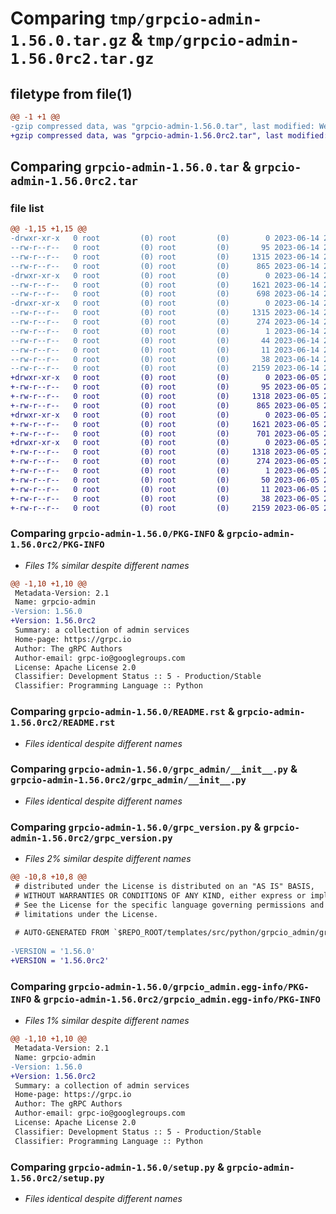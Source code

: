 # Comparing `tmp/grpcio-admin-1.56.0.tar.gz` & `tmp/grpcio-admin-1.56.0rc2.tar.gz`

## filetype from file(1)

```diff
@@ -1 +1 @@
-gzip compressed data, was "grpcio-admin-1.56.0.tar", last modified: Wed Jun 14 20:38:32 2023, max compression
+gzip compressed data, was "grpcio-admin-1.56.0rc2.tar", last modified: Mon Jun  5 20:57:35 2023, max compression
```

## Comparing `grpcio-admin-1.56.0.tar` & `grpcio-admin-1.56.0rc2.tar`

### file list

```diff
@@ -1,15 +1,15 @@
-drwxr-xr-x   0 root         (0) root         (0)        0 2023-06-14 20:38:32.025896 grpcio-admin-1.56.0/
--rw-r--r--   0 root         (0) root         (0)       95 2023-06-14 20:30:35.000000 grpcio-admin-1.56.0/MANIFEST.in
--rw-r--r--   0 root         (0) root         (0)     1315 2023-06-14 20:38:32.025896 grpcio-admin-1.56.0/PKG-INFO
--rw-r--r--   0 root         (0) root         (0)      865 2023-06-14 20:30:35.000000 grpcio-admin-1.56.0/README.rst
-drwxr-xr-x   0 root         (0) root         (0)        0 2023-06-14 20:38:32.025896 grpcio-admin-1.56.0/grpc_admin/
--rw-r--r--   0 root         (0) root         (0)     1621 2023-06-14 20:30:35.000000 grpcio-admin-1.56.0/grpc_admin/__init__.py
--rw-r--r--   0 root         (0) root         (0)      698 2023-06-14 20:30:35.000000 grpcio-admin-1.56.0/grpc_version.py
-drwxr-xr-x   0 root         (0) root         (0)        0 2023-06-14 20:38:32.025896 grpcio-admin-1.56.0/grpcio_admin.egg-info/
--rw-r--r--   0 root         (0) root         (0)     1315 2023-06-14 20:38:31.000000 grpcio-admin-1.56.0/grpcio_admin.egg-info/PKG-INFO
--rw-r--r--   0 root         (0) root         (0)      274 2023-06-14 20:38:32.000000 grpcio-admin-1.56.0/grpcio_admin.egg-info/SOURCES.txt
--rw-r--r--   0 root         (0) root         (0)        1 2023-06-14 20:38:31.000000 grpcio-admin-1.56.0/grpcio_admin.egg-info/dependency_links.txt
--rw-r--r--   0 root         (0) root         (0)       44 2023-06-14 20:38:31.000000 grpcio-admin-1.56.0/grpcio_admin.egg-info/requires.txt
--rw-r--r--   0 root         (0) root         (0)       11 2023-06-14 20:38:31.000000 grpcio-admin-1.56.0/grpcio_admin.egg-info/top_level.txt
--rw-r--r--   0 root         (0) root         (0)       38 2023-06-14 20:38:32.025896 grpcio-admin-1.56.0/setup.cfg
--rw-r--r--   0 root         (0) root         (0)     2159 2023-06-14 20:30:35.000000 grpcio-admin-1.56.0/setup.py
+drwxr-xr-x   0 root         (0) root         (0)        0 2023-06-05 20:57:35.276143 grpcio-admin-1.56.0rc2/
+-rw-r--r--   0 root         (0) root         (0)       95 2023-06-05 20:49:43.000000 grpcio-admin-1.56.0rc2/MANIFEST.in
+-rw-r--r--   0 root         (0) root         (0)     1318 2023-06-05 20:57:35.272143 grpcio-admin-1.56.0rc2/PKG-INFO
+-rw-r--r--   0 root         (0) root         (0)      865 2023-06-05 20:49:43.000000 grpcio-admin-1.56.0rc2/README.rst
+drwxr-xr-x   0 root         (0) root         (0)        0 2023-06-05 20:57:35.272143 grpcio-admin-1.56.0rc2/grpc_admin/
+-rw-r--r--   0 root         (0) root         (0)     1621 2023-06-05 20:49:43.000000 grpcio-admin-1.56.0rc2/grpc_admin/__init__.py
+-rw-r--r--   0 root         (0) root         (0)      701 2023-06-05 20:49:43.000000 grpcio-admin-1.56.0rc2/grpc_version.py
+drwxr-xr-x   0 root         (0) root         (0)        0 2023-06-05 20:57:35.272143 grpcio-admin-1.56.0rc2/grpcio_admin.egg-info/
+-rw-r--r--   0 root         (0) root         (0)     1318 2023-06-05 20:57:35.000000 grpcio-admin-1.56.0rc2/grpcio_admin.egg-info/PKG-INFO
+-rw-r--r--   0 root         (0) root         (0)      274 2023-06-05 20:57:35.000000 grpcio-admin-1.56.0rc2/grpcio_admin.egg-info/SOURCES.txt
+-rw-r--r--   0 root         (0) root         (0)        1 2023-06-05 20:57:35.000000 grpcio-admin-1.56.0rc2/grpcio_admin.egg-info/dependency_links.txt
+-rw-r--r--   0 root         (0) root         (0)       50 2023-06-05 20:57:35.000000 grpcio-admin-1.56.0rc2/grpcio_admin.egg-info/requires.txt
+-rw-r--r--   0 root         (0) root         (0)       11 2023-06-05 20:57:35.000000 grpcio-admin-1.56.0rc2/grpcio_admin.egg-info/top_level.txt
+-rw-r--r--   0 root         (0) root         (0)       38 2023-06-05 20:57:35.276143 grpcio-admin-1.56.0rc2/setup.cfg
+-rw-r--r--   0 root         (0) root         (0)     2159 2023-06-05 20:49:43.000000 grpcio-admin-1.56.0rc2/setup.py
```

### Comparing `grpcio-admin-1.56.0/PKG-INFO` & `grpcio-admin-1.56.0rc2/PKG-INFO`

 * *Files 1% similar despite different names*

```diff
@@ -1,10 +1,10 @@
 Metadata-Version: 2.1
 Name: grpcio-admin
-Version: 1.56.0
+Version: 1.56.0rc2
 Summary: a collection of admin services
 Home-page: https://grpc.io
 Author: The gRPC Authors
 Author-email: grpc-io@googlegroups.com
 License: Apache License 2.0
 Classifier: Development Status :: 5 - Production/Stable
 Classifier: Programming Language :: Python
```

### Comparing `grpcio-admin-1.56.0/README.rst` & `grpcio-admin-1.56.0rc2/README.rst`

 * *Files identical despite different names*

### Comparing `grpcio-admin-1.56.0/grpc_admin/__init__.py` & `grpcio-admin-1.56.0rc2/grpc_admin/__init__.py`

 * *Files identical despite different names*

### Comparing `grpcio-admin-1.56.0/grpc_version.py` & `grpcio-admin-1.56.0rc2/grpc_version.py`

 * *Files 2% similar despite different names*

```diff
@@ -10,8 +10,8 @@
 # distributed under the License is distributed on an "AS IS" BASIS,
 # WITHOUT WARRANTIES OR CONDITIONS OF ANY KIND, either express or implied.
 # See the License for the specific language governing permissions and
 # limitations under the License.
 
 # AUTO-GENERATED FROM `$REPO_ROOT/templates/src/python/grpcio_admin/grpc_version.py.template`!!!
 
-VERSION = '1.56.0'
+VERSION = '1.56.0rc2'
```

### Comparing `grpcio-admin-1.56.0/grpcio_admin.egg-info/PKG-INFO` & `grpcio-admin-1.56.0rc2/grpcio_admin.egg-info/PKG-INFO`

 * *Files 1% similar despite different names*

```diff
@@ -1,10 +1,10 @@
 Metadata-Version: 2.1
 Name: grpcio-admin
-Version: 1.56.0
+Version: 1.56.0rc2
 Summary: a collection of admin services
 Home-page: https://grpc.io
 Author: The gRPC Authors
 Author-email: grpc-io@googlegroups.com
 License: Apache License 2.0
 Classifier: Development Status :: 5 - Production/Stable
 Classifier: Programming Language :: Python
```

### Comparing `grpcio-admin-1.56.0/setup.py` & `grpcio-admin-1.56.0rc2/setup.py`

 * *Files identical despite different names*

